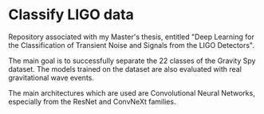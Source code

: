 # Classify LIGO data

Repository associated with my Master's thesis, entitled "Deep Learning for the Classification 
of Transient Noise and Signals from the LIGO Detectors".

The main goal is to successfully separate the 22 classes of the Gravity Spy dataset.
The models trained on the dataset are also evaluated with real gravitational wave events.

The main architectures which are used are Convolutional Neural Networks, 
especially from the ResNet and ConvNeXt families.
